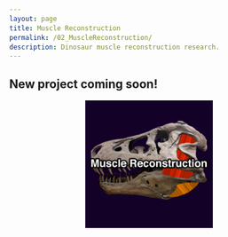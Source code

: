 ```yaml
---
layout: page
title: Muscle Reconstruction
permalink: /02_MuscleReconstruction/
description: Dinosaur muscle reconstruction research.
---
```


## New project coming soon!

<p align="center" width="100%">
    <img width=230px src="/assets/gallery/02_MuscleReconstruction.png" alt="Muscle reconstruction">
</p>

<!---
<img align=right src="/assets/gallery/02_MuscleReconstruction.png" alt="Muscle reconstruction" width=230px>
--->
